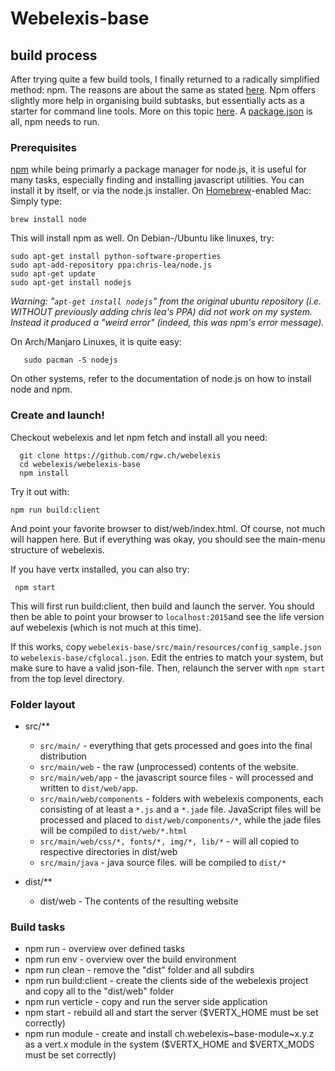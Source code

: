 # Webelexis-base

## build process

After trying quite a few build tools, I finally returned to a radically simplified method: npm.
The reasons are about the same as stated [here](http://blog.keithcirkel.co.uk/why-we-should-stop-using-grunt/). Npm offers slightly more help in organising build subtasks, but essentially acts as a starter for command line tools. More on this topic [here](http://blog.keithcirkel.co.uk/how-to-use-npm-as-a-build-tool/). A [package.json](http://browsenpm.org/package.json) is all, npm needs to run.

### Prerequisites

[npm](https://www.npmjs.com) while being primarly a package manager for node.js, it is useful for many tasks, especially finding and installing javascript utilities. You can install it by itself, or via the node.js installer. On [Homebrew](http://brew.sh)-enabled Mac: Simply type:
    
    brew install node
    
This will install npm as well.  On Debian-/Ubuntu like linuxes, try:

	sudo apt-get install python-software-properties
	sudo apt-add-repository ppa:chris-lea/node.js
	sudo apt-get update
	sudo apt-get install nodejs

_Warning: "`apt-get install nodejs`" from the original ubuntu repository (i.e. WITHOUT previously adding chris lea's PPA) did not work on my system. Instead it produced a "weird error" (indeed, this was npm's error message)._

On Arch/Manjaro Linuxes, it is quite easy:

       sudo pacman -S nodejs

On other systems, refer to the documentation of node.js on how to install node and npm.

### Create and launch!

Checkout webelexis and let npm fetch and install all you need:
	  
	  git clone https://github.com/rgw.ch/webelexis
	  cd webelexis/webelexis-base
	  npm install
    
Try it out with:
    
	npm run build:client

And point your favorite browser to dist/web/index.html. Of course, not much will happen here. But if everything was okay, you should see the main-menu structure of webelexis.

If you have vertx installed, you can also try:

     npm start
     
This will first run build:client, then build and launch the server. You should then be able to point your browser to `localhost:2015`and see the life version auf webelexis (which is not much at this time).

If this works, copy `webelexis-base/src/main/resources/config_sample.json` to `webelexis-base/cfglocal.json`. Edit the entries to match your system, but make sure to have a valid json-file. Then, relaunch the server with `npm start` from the top level directory.
    
### Folder layout

- src/** 
    * `src/main/` - everything that gets processed and goes into the final distribution
    * `src/main/web` - the raw (unprocessed) contents of the website.
    * `src/main/web/app` - the javascript source files - will processed and written to `dist/web/app`.
    * `src/main/web/components` - folders with webelexis components, each consisting of at least a `*.js` and a `*.jade` file. JavaScript files will be processed and placed to `dist/web/components/*`, while the jade files will be compiled to `dist/web/*.html`
    * `src/main/web/css/*, fonts/*, img/*, lib/*` - will all copied to respective directories in dist/web
    * `src/main/java` - java source files. will be compiled to `dist/*`
    
    
- dist/**
    * dist/web - The contents of the resulting website
    
    
### Build tasks

* npm run  - overview over defined tasks
* npm run env  - overview over the build environment
* npm run clean - remove the "dist" folder and all subdirs
* npm run build:client - create the clients side of the webelexis project and copy all to the "dist/web" folder
* npm run verticle - copy and run the server side application
* npm start - rebuild all and start the server ($VERTX_HOME must be set correctly)
* npm run module - create and install ch.webelexis~base-module~x.y.z as a vert.x module in the system ($VERTX_HOME and $VERTX_MODS must be set correctly)
